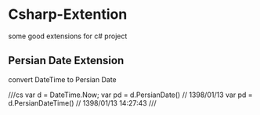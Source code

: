 # Csharp-Extention
some good extensions for c# project

## Persian Date Extension
convert DateTime to Persian Date

///cs
var d = DateTime.Now;
var pd = d.PersianDate() // 1398/01/13
var pd = d.PersianDateTime() // 1398/01/13 14:27:43
///
